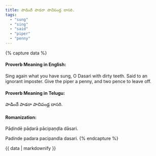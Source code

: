 ```yaml
---
title: పాడిందే పాడరా పాచిపండ్ల దాసరి.
tags:
  - "sung"
  - "sing"
  - "said"
  - "piper"
  - "penny"
---
```


{% capture data %}
#### Proverb Meaning in English:
Sing again what you have sung, O Dasari with dirty teeth.
Said to an ignorant imposter.
Give the piper a penny, and two pence to leave off.

#### Proverb Meaning in Telugu:
పాడిందే పాడరా పాచిపండ్ల దాసరి.

#### Romanization:
Pāḍindē pāḍarā pācipaṇḍla dāsari.

Padinde padara pacipandla dasari.
{% endcapture %}

{{ data | markdownify }}

